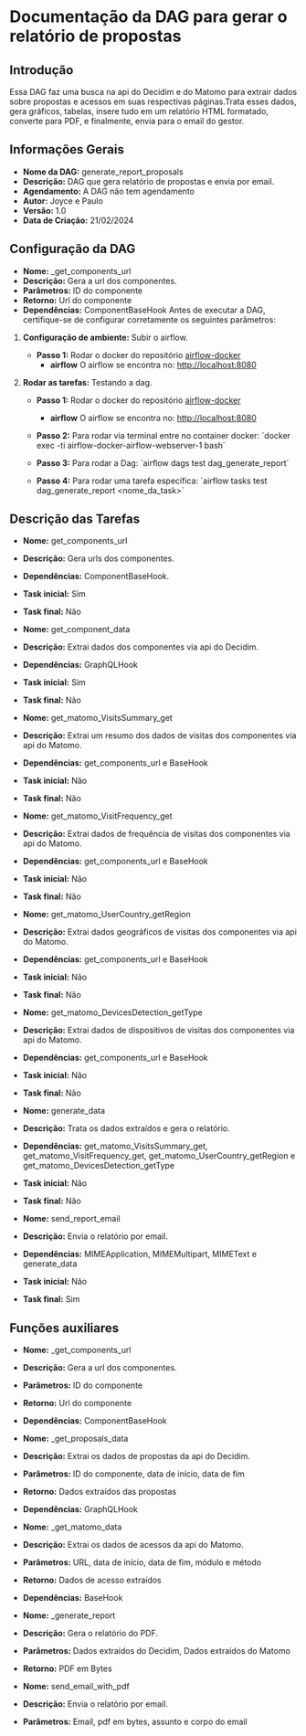 # Documentação da DAG para gerar o relatório de propostas

<!-- START doctoc generated TOC please keep comment here to allow auto update -->
<!-- DON'T EDIT THIS SECTION, INSTEAD RE-RUN doctoc TO UPDATE -->
<!-- END doctoc generated TOC please keep comment here to allow auto update -->

## Introdução

Essa DAG faz uma busca na api do Decidim e do Matomo para extrair dados sobre propostas e acessos em suas respectivas páginas.Trata esses dados, gera gráficos, tabelas, insere tudo em um relatório HTML formatado, converte para PDF, e finalmente, envia para o email do gestor.

## Informações Gerais

- **Nome da DAG:** generate_report_proposals
- **Descrição:** DAG que gera relatório de propostas e envia por email.
- **Agendamento:** A DAG não tem agendamento
- **Autor:** Joyce e Paulo
- **Versão:** 1.0
- **Data de Criação:** 21/02/2024

## Configuração da DAG

- **Nome:** _get_components_url
- **Descrição:** Gera a url dos componentes.
- **Parâmetros:** ID do componente
- **Retorno:** Url do componente
- **Dependências:** ComponentBaseHook
Antes de executar a DAG, certifique-se de configurar corretamente os seguintes parâmetros:

1. **Configuração de ambiente:** Subir o airflow.
    - **Passo 1:** Rodar o docker do repositório [airflow-docker](https://gitlab.com/lappis-unb/decidimbr/airflow-docker)
        - **airflow** O airflow se encontra no: <http://localhost:8080>

2. **Rodar as tarefas:** Testando a dag.
    - **Passo 1:** Rodar o docker do repositório [airflow-docker](https://gitlab.com/lappis-unb/decidimbr/airflow-docker)
        - **airflow** O airflow se encontra no: <http://localhost:8080>

    - **Passo 2:** Para rodar via terminal entre no container docker: ´docker exec -ti airflow-docker-airflow-webserver-1 bash´

    - **Passo 3:** Para rodar a Dag: ´airflow dags test dag_generate_report´

    - **Passo 4:** Para rodar uma tarefa específica: ´airflow tasks test dag_generate_report <nome_da_task>´

## Descrição das Tarefas

- **Nome:** get_components_url
- **Descrição:** Gera urls dos componentes.
- **Dependências:** ComponentBaseHook.
- **Task inicial:** Sim
- **Task final:** Não

- **Nome:** get_component_data
- **Descrição:** Extrai dados dos componentes via api do Decidim.
- **Dependências:** GraphQLHook
- **Task inicial:** Sim
- **Task final:** Não

- **Nome:** get_matomo_VisitsSummary_get
- **Descrição:** Extrai um resumo dos dados de visitas dos componentes via api do Matomo.
- **Dependências:** get_components_url e BaseHook
- **Task inicial:** Não
- **Task final:** Não

- **Nome:** get_matomo_VisitFrequency_get
- **Descrição:** Extrai dados de frequência de visitas dos componentes via api do Matomo.
- **Dependências:** get_components_url e BaseHook
- **Task inicial:** Não
- **Task final:** Não

- **Nome:** get_matomo_UserCountry_getRegion
- **Descrição:** Extrai dados geográficos de visitas dos componentes via api do Matomo.
- **Dependências:** get_components_url e BaseHook
- **Task inicial:** Não
- **Task final:** Não

- **Nome:** get_matomo_DevicesDetection_getType
- **Descrição:** Extrai dados de dispositivos de visitas dos componentes via api do Matomo.
- **Dependências:** get_components_url e BaseHook
- **Task inicial:** Não
- **Task final:** Não

- **Nome:** generate_data
- **Descrição:** Trata os dados extraídos e gera o relatório.
- **Dependências:** get_matomo_VisitsSummary_get, get_matomo_VisitFrequency_get, get_matomo_UserCountry_getRegion e get_matomo_DevicesDetection_getType
- **Task inicial:** Não
- **Task final:** Não

- **Nome:** send_report_email
- **Descrição:**  Envia o relatório por email.
- **Dependências:** MIMEApplication, MIMEMultipart, MIMEText e generate_data
- **Task inicial:** Não
- **Task final:** Sim

## Funções auxiliares

- **Nome:** _get_components_url
- **Descrição:** Gera a url dos componentes.
- **Parâmetros:** ID do componente
- **Retorno:** Url do componente
- **Dependências:** ComponentBaseHook

- **Nome:** _get_proposals_data
- **Descrição:** Extrai os dados de propostas da api do Decidim.
- **Parâmetros:** ID do componente, data de início, data de fim
- **Retorno:** Dados extraídos das propostas
- **Dependências:** GraphQLHook

- **Nome:** _get_matomo_data
- **Descrição:** Extrai os dados de acessos da api do Matomo.
- **Parâmetros:**  URL, data de início, data de fim, módulo e método
- **Retorno:** Dados de acesso extraídos
- **Dependências:** BaseHook

- **Nome:** _generate_report
- **Descrição:** Gera o relatório do PDF.
- **Parâmetros:**  Dados extraídos do Decidim, Dados extraídos do Matomo
- **Retorno:** PDF em Bytes

- **Nome:** send_email_with_pdf
- **Descrição:** Envia o relatório por email.
- **Parâmetros:**  Email, pdf em bytes, assunto e corpo do email
